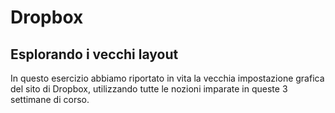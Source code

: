 # Dropbox

## Esplorando i vecchi layout

In questo esercizio abbiamo riportato in vita la vecchia impostazione grafica del sito di Dropbox, utilizzando tutte le nozioni imparate in queste 3 settimane di corso.